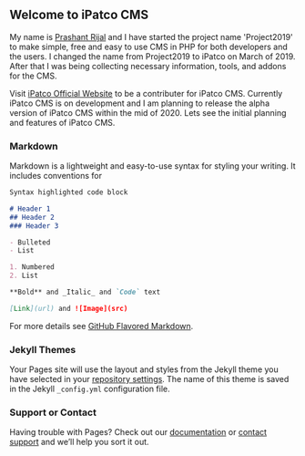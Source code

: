 ## Welcome to iPatco CMS

My name is [Prashant Rijal](https://www.prashantrijal.com.np/) and I have started the project name 'Project2019' to make simple, free and easy to use CMS in PHP for both developers and the users. I changed the name from Project2019 to iPatco on March of 2019. After that I was being collecting necessary information, tools, and addons for the CMS.

Visit [iPatco Official Website](https://ipatco.net/) to be a contributer for iPatco CMS. Currently iPatco CMS is on development and I am planning to release the alpha version of iPatco CMS within the mid of 2020. Lets see the initial planning and features of iPatco CMS.

### Markdown

Markdown is a lightweight and easy-to-use syntax for styling your writing. It includes conventions for

```markdown
Syntax highlighted code block

# Header 1
## Header 2
### Header 3

- Bulleted
- List

1. Numbered
2. List

**Bold** and _Italic_ and `Code` text

[Link](url) and ![Image](src)
```

For more details see [GitHub Flavored Markdown](https://guides.github.com/features/mastering-markdown/).

### Jekyll Themes

Your Pages site will use the layout and styles from the Jekyll theme you have selected in your [repository settings](https://github.com/ipatco/ipatco.github.io/settings). The name of this theme is saved in the Jekyll `_config.yml` configuration file.

### Support or Contact

Having trouble with Pages? Check out our [documentation](https://help.github.com/categories/github-pages-basics/) or [contact support](https://github.com/contact) and we’ll help you sort it out.
